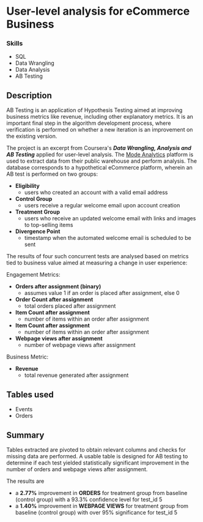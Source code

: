 # User-level analysis for eCommerce Business

### Skills
- SQL
- Data Wrangling
- Data Analysis
- AB Testing

Description
---
AB Testing is an application of Hypothesis Testing aimed at improving business metrics like revenue, including other explanatory metrics. It is an important final step in the algorithm development process, where verification is performed on whether a new iteration is an improvement on the existing version. 

The project is an excerpt from Coursera's ***Data Wrangling, Analysis and AB Testing*** applied for user-level analysis. The [Mode Analytics](https://mode.com/) platform is used to extract data from their public warehouse and perform analysis. The database corresponds to a hypothetical eCommerce platform, wherein an AB test is performed on two groups: 

- **Eligibility**
    - users who created an account with a valid email address
- **Control Group**
    - users receive a regular welcome email upon account creation
- **Treatment Group**
    - users who receive an updated welcome email with links and images to top-selling items
- **Divergence Point**
    - timestamp when the automated welcome email is scheduled to be sent

The results of four such concurrent tests are analysed based on metrics tied to business value aimed at measuring a change in user experience:

Engagement Metrics:
- **Orders after assignment (binary)**
    - assumes value 1 if an order is placed after assignment, else 0
- **Order Count after assignment**
    - total orders placed after assignment
- **Item Count after assignment**
    - number of items within an order after assignment
- **Item Count after assignment**
    - number of items within an order after assignment
- **Webpage views after assignment**
    - number of webpage views after assignment

Business Metric:
- **Revenue**
    - total revenue generated after assignment
    
Tables used
---
- Events
- Orders

Summary
---
Tables extracted are pivoted to obtain relevant columns and checks for missing data are performed. A usable table is designed for AB testing to determine if each test yielded statistically significant improvement in the number of orders and webpage views after assignment.  

The results are
- a **2.77%** improvement in **ORDERS** for treatment group from baseline (control group) with a 93.3% confidence level for test_id 5
- a **1.40%** improvement in **WEBPAGE VIEWS** for treatment group from baseline (control group) with over 95% significance for test_id 5



